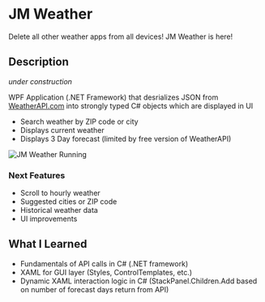 # JM Weather
Delete all other weather apps from all devices! JM Weather is here!

## Description
*under construction*

WPF Application (.NET Framework) that desrializes JSON from [WeatherAPI.com](https://www.weatherapi.com/) into strongly typed C# objects which are displayed in UI
- Search weather by ZIP code or city
- Displays current weather
- Displays 3 Day forecast (limited by free version of WeatherAPI)

![JM Weather Running](https://media.giphy.com/media/yakRAMIMJldgyNBnVj/giphy.gif)

### Next Features
- Scroll to hourly weather
- Suggested cities or ZIP code
- Historical weather data
- UI improvements

## What I Learned
- Fundamentals of API calls in C# (.NET framework)
- XAML for GUI layer (Styles, ControlTemplates, etc.)
- Dynamic XAML interaction logic in C# (StackPanel.Children.Add based on number of forecast days return from API)
